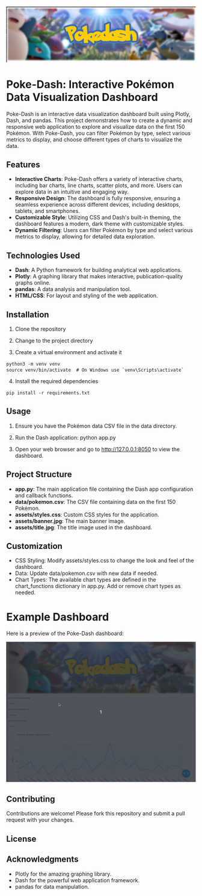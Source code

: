 ![Poke-Dash Banner](assets/img/bannerPR.png)

# Poke-Dash: Interactive Pokémon Data Visualization Dashboard

Poke-Dash is an interactive data visualization dashboard built using Plotly, Dash, and pandas. This project demonstrates how to create a dynamic and responsive web application to explore and visualize data on the first 150 Pokémon. With Poke-Dash, you can filter Pokémon by type, select various metrics to display, and choose different types of charts to visualize the data.

## Features

- **Interactive Charts**: Poke-Dash offers a variety of interactive charts, including bar charts, line charts, scatter plots, and more. Users can explore data in an intuitive and engaging way.
- **Responsive Design**: The dashboard is fully responsive, ensuring a seamless experience across different devices, including desktops, tablets, and smartphones.
- **Customizable Style**: Utilizing CSS and Dash's built-in theming, the dashboard features a modern, dark theme with customizable styles.
- **Dynamic Filtering**: Users can filter Pokémon by type and select various metrics to display, allowing for detailed data exploration.

## Technologies Used

- **Dash**: A Python framework for building analytical web applications.
- **Plotly**: A graphing library that makes interactive, publication-quality graphs online.
- **pandas**: A data analysis and manipulation tool.
- **HTML/CSS**: For layout and styling of the web application.

## Installation

1. Clone the repository

2. Change to the project directory

3. Create a virtual environment and activate it
```
python3 -m venv venv
source venv/bin/activate  # On Windows use `venv\Scripts\activate`
```

4. Install the required dependencies
```
pip install -r requirements.txt
```


## Usage

1. Ensure you have the Pokémon data CSV file in the data directory.

2. Run the Dash application:
python app.py

3. Open your web browser and go to http://127.0.0.1:8050 to view the dashboard.

## Project Structure
- **app.py**: The main application file containing the Dash app configuration and callback functions.
- **data/pokemon.csv**: The CSV file containing data on the first 150 Pokémon.
- **assets/styles.css**: Custom CSS styles for the application.
- **assets/banner.jpg**: The main banner image.
- **assets/title.jpg**: The title image used in the dashboard.


## Customization
- CSS Styling: Modify assets/styles.css to change the look and feel of the dashboard.
- Data: Update data/pokemon.csv with new data if needed.
- Chart Types: The available chart types are defined in the chart_functions dictionary in app.py. Add or remove chart types as needed.

# Example Dashboard
Here is a preview of the Poke-Dash dashboard:

![Poke-Dash GIF](assets/img/app.gif)


## Contributing
Contributions are welcome! Please fork this repository and submit a pull request with your changes.

## License


## Acknowledgments
- Plotly for the amazing graphing library.
- Dash for the powerful web application framework.
- pandas for data manipulation.
